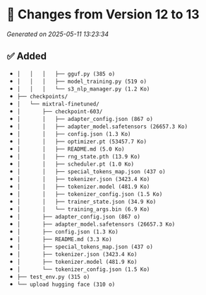 # 🔄 Changes from Version 12 to 13
_Generated on 2025-05-11 13:23:34_

## ✅ Added
- `│   │   │   ├── gguf.py (385 o)`
- `│   │   │   ├── model_training.py (519 o)`
- `│   │   │   └── s3_nlp_manager.py (1.2 Ko)`
- `├── checkpoints/`
- `│   └── mixtral-finetuned/`
- `│       ├── checkpoint-603/`
- `│       │   ├── adapter_config.json (867 o)`
- `│       │   ├── adapter_model.safetensors (26657.3 Ko)`
- `│       │   ├── config.json (1.3 Ko)`
- `│       │   ├── optimizer.pt (53457.7 Ko)`
- `│       │   ├── README.md (5.0 Ko)`
- `│       │   ├── rng_state.pth (13.9 Ko)`
- `│       │   ├── scheduler.pt (1.0 Ko)`
- `│       │   ├── special_tokens_map.json (437 o)`
- `│       │   ├── tokenizer.json (3423.4 Ko)`
- `│       │   ├── tokenizer.model (481.9 Ko)`
- `│       │   ├── tokenizer_config.json (1.5 Ko)`
- `│       │   ├── trainer_state.json (34.9 Ko)`
- `│       │   └── training_args.bin (6.9 Ko)`
- `│       ├── adapter_config.json (867 o)`
- `│       ├── adapter_model.safetensors (26657.3 Ko)`
- `│       ├── config.json (1.3 Ko)`
- `│       ├── README.md (3.3 Ko)`
- `│       ├── special_tokens_map.json (437 o)`
- `│       ├── tokenizer.json (3423.4 Ko)`
- `│       ├── tokenizer.model (481.9 Ko)`
- `│       └── tokenizer_config.json (1.5 Ko)`
- `├── test_env.py (315 o)`
- `└── upload hugging face (310 o)`
